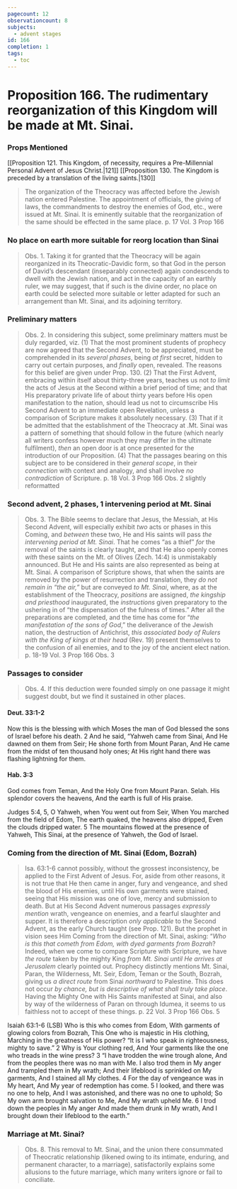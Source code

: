 ```yaml
---
pagecount: 12
observationcount: 8
subjects:
  - advent stages
id: 166
completion: 1
tags:
  - toc
---
```

# Proposition 166. The rudimentary reorganization of this Kingdom will be made at Mt. Sinai.
### Props Mentioned
[[Proposition 121. This Kingdom, of necessity, requires a Pre-Millennial Personal Advent of Jesus Christ.|121]] [[Proposition 130. The Kingdom is preceded by a translation of the living saints.|130]] 

>The organization of the Theocracy was affected before the Jewish nation entered Palestine. The appointment of officials, the giving of laws, the commandments to destroy the enemies of God, etc., were issued at Mt. Sinai. It is eminently suitable that the reorganization of the same should be effected in the same place.
>p. 17 Vol. 3 Prop 166
### No place on earth more suitable for reorg location than Sinai
>Obs. 1. Taking it for granted that the Theocracy will be again reorganized in its Theocratic-Davidic form, so that God in the person of David’s descendant (inseparably connected) again condescends to dwell with the Jewish nation, and act in the capacity of an earthly ruler, we may suggest, that if such is the divine order, no place on earth could be selected more suitable or letter adapted for such an arrangement than Mt. Sinai, and its adjoining territory.
### Preliminary matters
>Obs. 2. In considering this subject, some preliminary matters must be duly regarded, viz. 
>(1) That   the most prominent students of prophecy are now agreed that the Second Advent, to be appreciated, must be comprehended in its *several phases*, being *at first* secret, hidden to carry out certain purposes, and *finally* open, revealed. The reasons for this belief are given under Prop. 130.
>(2) That the First Advent, embracing within itself about thirty-three years, teaches us not *to limit* the acts of Jesus at the Second within a brief period of time; and that His preparatory private life of about thirty years before His open manifestation to the nation, should lead us not to circumscribe His Second Advent to an immediate open Revelation, unless a comparison of Scripture makes it absolutely necessary. 
>(3) That if it be admitted that the establishment of the Theocracy at .Mt. Sinai was a pattern of something that should follow in the future (which nearly all writers confess however much they may differ in the ultimate fulfilment), *then* an open door is at once presented for the introduction of our Proposition. 
>(4) That the passages bearing on this subject are to be considered in their *general scope*, in their *connection* with context and analogy, and shall involve *no contradiction* of Scripture.
>p. 18 Vol. 3 Prop 166 Obs. 2 slightly reformatted
### Second advent, 2 phases, 1 intervening period at Mt. Sinai
>Obs. 3. The Bible seems to declare that Jesus, the Messiah, at His Second Advent, will especially exhibit *two* acts or phases in this Coming, and *between* these two, He and His saints will pass *the intervening period at Mt. Sinai*. That he comes “as a thief” *for* the removal of the saints is clearly taught, and that He also openly comes *with* these saints on the Mt. of Olives (Zech. 14:4) is unmistakably announced. But He and His saints are also represented as being at Mt. Sinai. A comparison of Scripture shows, that when the saints are removed by the power of resurrection and translation, they *do not remain in “the air,”* but are conveyed *to Mt. Sinai*, where, as at the establishment of the Theocracy, *positions* are assigned, *the kingship and priesthood* inaugurated, the *instructions* given preparatory to the ushering in of “the dispensation of the fulness of times.” After all the preparations are completed, and the time has come for “*the manifestation of the sons of God*,” the deliverance of the Jewish nation, the destruction of Antichrist, *this associated body of Rulers with the King of kings at their head* (Rev. 19) present themselves to the confusion of ail enemies, and to the joy of the ancient elect nation. 
>p. 18-19 Vol. 3 Prop 166 Obs. 3
### Passages to consider
>Obs. 4. If this deduction were founded simply on one passage it might suggest doubt, but we find it sustained in other places.

#### Deut. 33:1-2
Now this is the blessing with which Moses the man of God blessed the sons of Israel before his death. 2 And he said, “Yahweh came from Sinai, And He dawned on them from Seir; He shone forth from Mount Paran,
And He came from the midst of ten thousand holy ones; At His right hand there was flashing lightning for them.

#### Hab. 3:3
God comes from Teman, And the Holy One from Mount Paran. Selah. 
His splendor covers the heavens,
And the earth is full of His praise.

Judges 5:4, 5,
O Yahweh, when You went out from Seir,
When You marched from the field of Edom,
The earth quaked, the heavens also dripped,
Even the clouds dripped water.
5 The mountains flowed at the presence of Yahweh,
This Sinai, at the presence of Yahweh, the God of Israel.
 
### Coming from the direction of Mt. Sinai (Edom, Bozrah)
>Isa. 63:1-6 cannot possibly, without the grossest inconsistency, be applied to the First Advent of Jesus. For, aside from other reasons, it is not true that He then came in anger, fury and vengeance, and shed the blood of His enemies, until His own garments were stained, seeing that His mission was one of love, mercy and submission to death. But at His Second Advent numerous passages *expressly mention* wrath, vengeance on enemies, and a fearful slaughter and supper. It is therefore a description *only applicable* to the Second Advent, as the early Church taught (see Prop. 121). But the prophet in vision sees Him Coming from the direction of Mt. Sinai, asking: “*Who is this that cometh from Edom, with dyed garments from Bozrah*? Indeed, when we come to compare Scripture with Scripture, we have *the route* taken by the mighty King *from Mt. Sinai until He arrives at Jerusalem* clearly pointed out. Prophecy distinctly mentions Mt. Sinai, Paran, the Wilderness, Mt. Seir, Edom, Teman or the South, Bozrah, giving us *a direct route* from Sinai *northward* to Palestine. This does not occur *by chance, but is descriptive of what shall truly take place*. Having the Mighty One with His Saints manifested at Sinai, and also by way of the wilderness of Paran on through Idumea, it seems to us faithless not to accept of these things.
>p. 22 Vol. 3 Prop 166 Obs. 5

Isaiah 63:1-6 (LSB)
Who is this who comes from Edom,
With garments of glowing colors from Bozrah,
This One who is majestic in His clothing,
Marching in the greatness of His power?
“It is I who speak in righteousness, mighty to save.”
2 Why is Your clothing red,
And Your garments like the one who treads in the wine press?
3 “I have trodden the wine trough alone,
And from the peoples there was no man with Me.
I also trod them in My anger
And trampled them in My wrath;
And their lifeblood is sprinkled on My garments,
And I stained all My clothes.
4 For the day of vengeance was in My heart,
And My year of redemption has come.
5 I looked, and there was no one to help,
And I was astonished, and there was no one to uphold;
So My own arm brought salvation to Me,
And My wrath upheld Me.
6 I trod down the peoples in My anger
And made them drunk in My wrath,
And I brought down their lifeblood to the earth.”
### Marriage at Mt. Sinai?
>Obs. 8. This removal to Mt. Sinai, and the union there consummated of Theocratic relationship (likened owing to its intimate, enduring, and permanent character, to a marriage), satisfactorily explains some allusions to the future marriage, which many writers ignore or fail to conciliate.







